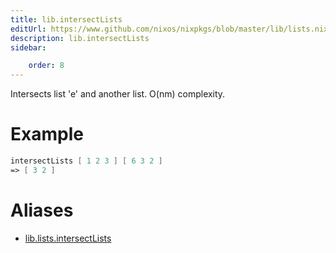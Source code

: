 ```yaml
---
title: lib.intersectLists
editUrl: https://www.github.com/nixos/nixpkgs/blob/master/lib/lists.nix#L1073C20
description: lib.intersectLists
sidebar:

    order: 8
---
```


Intersects list 'e' and another list. O(nm) complexity.

# Example

```nix
intersectLists [ 1 2 3 ] [ 6 3 2 ]
=> [ 3 2 ]
```


# Aliases

- [lib.lists.intersectLists](/reference/liblists.intersectLists)


